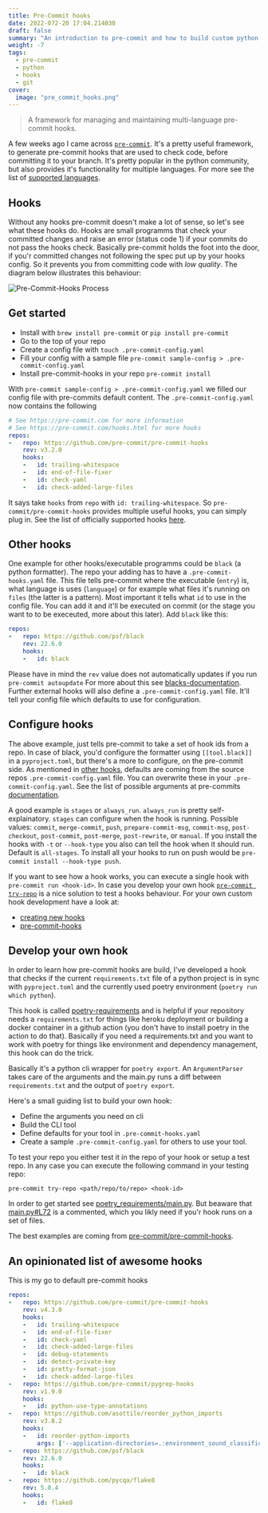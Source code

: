 ```yaml
---
title: Pre-Commit hooks
date: 2022-072-20 17:04.214030
draft: false
summary: "An introduction to pre-commit and how to build custom python hooks for pre-commit."
weight: -7
tags:
  - pre-commit
  - python
  - hooks
  - git
cover:
  image: "pre_commit_hooks.png"
---
```


> A framework for managing and maintaining multi-language pre-commit hooks.

A few weeks ago I came across [`pre-commit`](https://github.com/pre-commit/pre-commit). 
It's a pretty useful framework, to generate pre-commit hooks that are used to check code, before
committing it to your branch. It's pretty popular in the python community, but also provides
it's functionality for multiple languages. For more see the list of 
[supported languages](https://pre-commit.com/#supported-languages). 

## Hooks
Without any hooks pre-commit doesn't make a lot of sense, so let's see what these hooks do. 
Hooks are small programms that check your committed changes and raise an error (status code 1) if
your commits do not pass the hooks check. Basically pre-commit holds the foot into the door, 
if you'r committed changes not following the spec put up by your hooks config. So it prevents you
from committing code with *low quality*. 
The diagram below illustrates this behaviour:

![Pre-Commit-Hooks Process](/pre_commit_hooks.png)

## Get started

- Install with `brew install pre-commit` or `pip install pre-commit`
- Go to the top of your repo
- Create a config file with `touch .pre-commit-config.yaml`
- Fill your config with a sample file `pre-commit sample-config > .pre-commit-config.yaml`
- Install pre-commit-hooks in your repo `pre-commit install`

With `pre-commit sample-config > .pre-commit-config.yaml` we filled our config file with pre-commits 
default content. The `.pre-commit-config.yaml` now contains the following

````yaml
# See https://pre-commit.com for more information
# See https://pre-commit.com/hooks.html for more hooks
repos:
-   repo: https://github.com/pre-commit/pre-commit-hooks
    rev: v3.2.0
    hooks:
    -   id: trailing-whitespace
    -   id: end-of-file-fixer
    -   id: check-yaml
    -   id: check-added-large-files
````

It says take `hooks` from `repo` with `id: trailing-whitespace`. So `pre-commit/pre-commit-hooks` 
provides multiple useful hooks, you can simply plug in. See the list of officially supported hooks 
[here](https://pre-commit.com/hooks).

## Other hooks

One example for other hooks/executable programms could be `black` (a python formatter). The repo your
adding has to have a `.pre-commit-hooks.yaml` file. This file tells pre-commit where the executable (`entry`)
is, what language is uses (`language`) or for example what files it's running on `files` 
(the latter is a pattern). Most important it tells what `id` to use in the config file.
You can add it and it'll be executed on commit (or the stage you want to to be execeuted, more about this later). 
Add `black` like this:

````yaml
repos:
-   repo: https://github.com/psf/black
    rev: 22.6.0
    hooks:
    -   id: black
````

Please have in mind the `rev` value does not automatically updates if you run 
`pre-commit autoupdate` For more about this see 
[blacks-documentation](https://black.readthedocs.io/en/stable/integrations/source_version_control.html?highlight=pre-commit#version-control-integration).
Further external hooks will also define a `.pre-commit-config.yaml` file. It'll tell your config file which
defaults to use for configuration.

## Configure hooks

The above example, just tells pre-commit to take a set of hook ids from a repo. In case of black, you'd configure 
the formatter using `[[tool.black]]` in a `pyproject.toml`, but there's a more to configure, on the pre-commit side.
As mentioned in [other hooks](#other-hooks), defaults are coming from the source repos `.pre-commit-config.yaml` file.
You can overwrite these in your `.pre-commit-config.yaml`. See the list of possible arguments at pre-commits 
[documentation](https://pre-commit.com/#pre-commit-configyaml---hooks).

A good example is `stages` or `always_run`. `always_run` is pretty self-explainatory. `stages` can configure
when the hook is running. Possible values: `commit`, `merge-commit`, `push`, `prepare-commit-msg`, `commit-msg`, `post-checkout`, 
`post-commit`, `post-merge`, `post-rewrite`, or `manual`. If you install the hooks with `-t` or `--hook-type` you also can
tell the hook when it should run. Default is `all-stages`. To install all your hooks to run on push would be 
`pre-commit install --hook-type push`.

If you want to see how a hook works, you can execute a single hook with `pre-commit run <hook-id>`. In case you
develop your own hook [`pre-commit try-repo`](https://pre-commit.com/#pre-commit-try-repo) is a nice solution to test
a hooks behaviour. For your own custom hook development have a look at: 
* [creating new hooks](https://pre-commit.com/#creating-new-hooks)
* [pre-commit-hooks](https://github.com/pre-commit/pre-commit-hooks)

## Develop your own hook

In order to learn how pre-commit hooks are build, I've developed a hook that checks if the current `requirements.txt` file of a
python project is in sync with `pyproject.toml` and the currently used poetry environment (`poetry run which python`).

This hook is called [poetry-requirements](https://github.com/arrrrrmin/poetry-requirements) and is helpful if your repository 
needs a `requirements.txt` for things like heroku deployment or building a docker container in a github action 
(you don't have to install poetry in the action to do that). Basically if you need a requirements.txt and you want to work with 
poetry for things like environment and dependency management, this hook can do the trick. 

Basically it's a python cli wrapper for `poetry export`. An `ArgumentParser` takes care of the arguments and the main.py runs a
diff between `requirements.txt` and the output of `poetry export`.

Here's a small guiding list to build your own hook:
* Define the arguments you need on cli
* Build the CLI tool
* Define defaults for your tool in `.pre-commit-hooks.yaml`
* Create a sample `.pre-commit-config.yaml` for others to use your tool.

To test your repo you either test it in the repo of your hook or setup a test repo. In any case you can execute the following
command in your testing repo:

```terminal
pre-commit try-repo <path/repo/to/repo> <hook-id>
```
In order to get started see [poetry_requirements/main.py](https://github.com/arrrrrmin/poetry-requirements/blob/main/poetry_requirements/main.py).
But beaware that [main.py#L72](https://github.com/arrrrrmin/poetry-requirements/blob/dcbd5092b293c7f4c3754f46445b97ac832a416e/poetry_requirements/main.py#L72) is a commented, which you likly need if you'r hook runs on a set of files.

The best examples are coming from [pre-commit/pre-commit-hooks](https://github.com/pre-commit/pre-commit-hooks).

## An opinionated list of awesome hooks

This is my go to default pre-commit hooks

```yaml
repos:
-   repo: https://github.com/pre-commit/pre-commit-hooks
    rev: v4.3.0
    hooks:
    -   id: trailing-whitespace
    -   id: end-of-file-fixer
    -   id: check-yaml
    -   id: check-added-large-files
    -   id: debug-statements
    -   id: detect-private-key
    -   id: pretty-format-json
    -   id: check-added-large-files
-   repo: https://github.com/pre-commit/pygrep-hooks
    rev: v1.9.0
    hooks:
    -   id: python-use-type-annotations
-   repo: https://github.com/asottile/reorder_python_imports
    rev: v3.8.2
    hooks:
    -   id: reorder-python-imports
        args: ['--application-directories=.:environment_sound_classification', --py37-plus]
-   repo: https://github.com/psf/black
    rev: 22.6.0
    hooks:
    -   id: black
-   repo: https://github.com/pycqa/flake8
    rev: 5.0.4
    hooks:
    -   id: flake8
```
